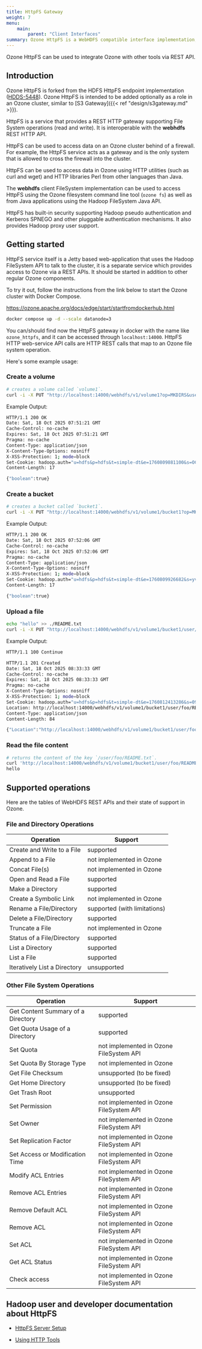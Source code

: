 ```yaml
---
title: HttpFS Gateway
weight: 7
menu:
    main:
        parent: "Client Interfaces"
summary: Ozone HttpFS is a WebHDFS compatible interface implementation, as a separate role it provides an easy integration with Ozone.
---
```


<!---
  Licensed to the Apache Software Foundation (ASF) under one or more
  contributor license agreements.  See the NOTICE file distributed with
  this work for additional information regarding copyright ownership.
  The ASF licenses this file to You under the Apache License, Version 2.0
  (the "License"); you may not use this file except in compliance with
  the License.  You may obtain a copy of the License at

      http://www.apache.org/licenses/LICENSE-2.0

  Unless required by applicable law or agreed to in writing, software
  distributed under the License is distributed on an "AS IS" BASIS,
  WITHOUT WARRANTIES OR CONDITIONS OF ANY KIND, either express or implied.
  See the License for the specific language governing permissions and
  limitations under the License.
-->

Ozone HttpFS can be used to integrate Ozone with other tools via REST API.

## Introduction

Ozone HttpFS is forked from the HDFS HttpFS endpoint implementation ([HDDS-5448](https://issues.apache.org/jira/browse/HDDS-5448)). Ozone HttpFS is intended to be added optionally as a role in an Ozone cluster, similar to [S3 Gateway]({{< ref "design/s3gateway.md" >}}).

HttpFS is a service that provides a REST HTTP gateway supporting File System operations (read and write). It is interoperable with the **webhdfs** REST HTTP API.

HttpFS can be used to access data on an Ozone cluster behind of a firewall. For example, the HttpFS service acts as a gateway and is the only system that is allowed to cross the firewall into the cluster.

HttpFS can be used to access data in Ozone using HTTP utilities (such as curl and wget) and HTTP libraries Perl from other languages than Java.

The **webhdfs** client FileSystem implementation can be used to access HttpFS using the Ozone filesystem command line tool (`ozone fs`) as well as from Java applications using the Hadoop FileSystem Java API.

HttpFS has built-in security supporting Hadoop pseudo authentication and Kerberos SPNEGO and other pluggable authentication mechanisms. It also provides Hadoop proxy user support.


## Getting started

HttpFS service itself is a Jetty based web-application that uses the Hadoop FileSystem API to talk to the cluster, it is a separate service which provides access to Ozone via a REST APIs. It should be started in addition to other regular Ozone components.

To try it out, follow the instructions from the link below to start the Ozone cluster with Docker Compose. 

https://ozone.apache.org/docs/edge/start/startfromdockerhub.html

```bash
docker compose up -d --scale datanode=3
```

You can/should find now the HttpFS gateway in docker with the name like `ozone_httpfs`,
and it can be accessed through `localhost:14000`.
HttpFS HTTP web-service API calls are HTTP REST calls that map to an Ozone file system operation.

Here's some example usage:

### Create a volume

```bash
# creates a volume called `volume1`.
curl -i -X PUT "http://localhost:14000/webhdfs/v1/volume1?op=MKDIRS&user.name=hdfs"
```

Example Output:

```bash
HTTP/1.1 200 OK
Date: Sat, 18 Oct 2025 07:51:21 GMT
Cache-Control: no-cache
Expires: Sat, 18 Oct 2025 07:51:21 GMT
Pragma: no-cache
Content-Type: application/json
X-Content-Type-Options: nosniff
X-XSS-Protection: 1; mode=block
Set-Cookie: hadoop.auth="u=hdfs&p=hdfs&t=simple-dt&e=1760809881100&s=OCdVOi8eyMguFySkmEJxm5EkRfj6NbAM9agi5Gue1Iw="; Path=/; HttpOnly
Content-Length: 17

{"boolean":true}
```

### Create a bucket

```bash
# creates a bucket called `bucket1`.
curl -i -X PUT "http://localhost:14000/webhdfs/v1/volume1/bucket1?op=MKDIRS&user.name=hdfs"
```

Example Output:

```bash
HTTP/1.1 200 OK
Date: Sat, 18 Oct 2025 07:52:06 GMT
Cache-Control: no-cache
Expires: Sat, 18 Oct 2025 07:52:06 GMT
Pragma: no-cache
Content-Type: application/json
X-Content-Type-Options: nosniff
X-XSS-Protection: 1; mode=block
Set-Cookie: hadoop.auth="u=hdfs&p=hdfs&t=simple-dt&e=1760809926682&s=yvOaeaRCVJZ+z+nZQ/rM/Y01pzEmS9Pe2mE9f0b+TWw="; Path=/; HttpOnly
Content-Length: 17

{"boolean":true}
```

### Upload a file

```bash
echo "hello" >> ./README.txt
curl -i -X PUT "http://localhost:14000/webhdfs/v1/volume1/bucket1/user/foo/README.txt?op=CREATE&data=true&user.name=hdfs" -T ./README.txt -H "Content-Type: application/octet-stream" 
```

Example Output:

```bash
HTTP/1.1 100 Continue

HTTP/1.1 201 Created
Date: Sat, 18 Oct 2025 08:33:33 GMT
Cache-Control: no-cache
Expires: Sat, 18 Oct 2025 08:33:33 GMT
Pragma: no-cache
X-Content-Type-Options: nosniff
X-XSS-Protection: 1; mode=block
Set-Cookie: hadoop.auth="u=hdfs&p=hdfs&t=simple-dt&e=1760812413286&s=09t7xKu/p/fjCJiQNL3bvW/Q7mTw28IbeNqDGlslZ6w="; Path=/; HttpOnly
Location: http://localhost:14000/webhdfs/v1/volume1/bucket1/user/foo/README.txt
Content-Type: application/json
Content-Length: 84

{"Location":"http://localhost:14000/webhdfs/v1/volume1/bucket1/user/foo/README.txt"}
```

### Read the file content

```bash
# returns the content of the key `/user/foo/README.txt`.
curl 'http://localhost:14000/webhdfs/v1/volume1/bucket1/user/foo/README.txt?op=OPEN&user.name=foo'
hello
```

## Supported operations

Here are the tables of WebHDFS REST APIs and their state of support in Ozone.

### File and Directory Operations

Operation                       |      Support
--------------------------------|---------------------
Create and Write to a File      | supported
Append to a File                | not implemented in Ozone
Concat File(s)                  | not implemented in Ozone
Open and Read a File            | supported
Make a Directory                | supported
Create a Symbolic Link          | not implemented in Ozone
Rename a File/Directory         | supported (with limitations)
Delete a File/Directory         | supported
Truncate a File                 | not implemented in Ozone
Status of a File/Directory      | supported
List a Directory                | supported
List a File                     | supported
Iteratively List a Directory    | unsupported


### Other File System Operations

Operation                             |      Support
--------------------------------------|---------------------
Get Content Summary of a Directory    | supported
Get Quota Usage of a Directory        | supported
Set Quota                             | not implemented in Ozone FileSystem API
Set Quota By Storage Type             | not implemented in Ozone
Get File Checksum                     | unsupported (to be fixed)
Get Home Directory                    | unsupported (to be fixed)
Get Trash Root                        | unsupported
Set Permission                        | not implemented in Ozone FileSystem API
Set Owner                             | not implemented in Ozone FileSystem API
Set Replication Factor                | not implemented in Ozone FileSystem API
Set Access or Modification Time       | not implemented in Ozone FileSystem API
Modify ACL Entries                    | not implemented in Ozone FileSystem API
Remove ACL Entries                    | not implemented in Ozone FileSystem API
Remove Default ACL                    | not implemented in Ozone FileSystem API
Remove ACL                            | not implemented in Ozone FileSystem API
Set ACL                               | not implemented in Ozone FileSystem API
Get ACL Status                        | not implemented in Ozone FileSystem API
Check access                          | not implemented in Ozone FileSystem API

## Hadoop user and developer documentation about HttpFS

* [HttpFS Server Setup](https://hadoop.apache.org/docs/stable/hadoop-hdfs-httpfs/ServerSetup.html)

* [Using HTTP Tools](https://hadoop.apache.org/docs/stable/hadoop-hdfs-httpfs/ServerSetup.html)
